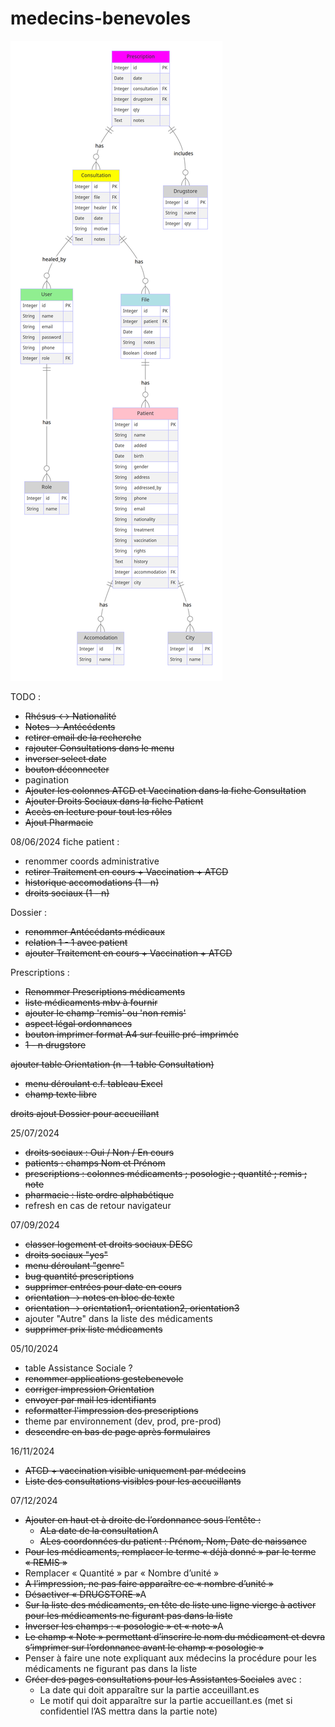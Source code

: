 # medecins-benevoles

![Schéma bdd](./app/static/medecins-benevoles.png)

TODO : 
- ~~Rhésus <-> Nationalité~~
- ~~Notes -> Antécédents~~
- ~~retirer email de la recherche~~
- ~~rajouter Consultations dans le menu~~
- ~~inverser select date~~
- ~~bouton déconnecter~~
- pagination
- ~~Ajouter les colonnes ATCD et Vaccination dans la fiche Consultation~~
- ~~Ajouter Droits Sociaux dans la fiche Patient~~
- ~~Accès en lecture pour tout les rôles~~
- ~~Ajout Pharmacie~~

08/06/2024
fiche patient :
 - renommer coords administrative
 - ~~retirer Traitement en cours + Vaccination + ATCD~~
 - ~~historique accomodations (1 - n)~~
 - ~~droits sociaux (1 - n)~~

 Dossier :
 - ~~renommer Antécédants médicaux~~
 - ~~relation 1 - 1 avec patient~~
 - ~~ajouter Traitement en cours + Vaccination + ATCD~~

 Prescriptions :
 - ~~Renommer Prescriptions médicaments~~
 - ~~liste médicaments mbv à fournir~~
 - ~~ajouter le champ 'remis' ou 'non remis'~~
 - ~~aspect légal ordonnances~~
 - ~~bouton imprimer format A4 sur feuille pré-imprimée~~
 - ~~1 - n drugstore~~

~~ajouter table Orientation (n - 1 table Consultation)~~
 - ~~menu déroulant c.f. tableau Excel~~
 - ~~champ texte libre~~

~~droits ajout Dossier pour accueillant~~

25/07/2024
- ~~droits sociaux : Oui / Non / En cours~~
- ~~patients : champs Nom et Prénom~~
- ~~prescriptions : colonnes médicaments  ; posologie ; quantité ; remis ; note~~
- ~~pharmacie : liste ordre alphabétique~~
- refresh en cas de retour navigateur

07/09/2024
- ~~classer logement et droits sociaux DESC~~
- ~~droits sociaux "yes"~~
- ~~menu déroulant "genre"~~
- ~~bug quantité prescriptions~~
- ~~supprimer entrées pour date en cours~~
- ~~orientation -> notes en bloc de texte~~
- ~~orientation -> orientation1, orientation2, orientation3~~
- ajouter "Autre" dans la liste des médicaments
- ~~supprimer prix liste médicaments~~

05/10/2024
- table Assistance Sociale ?
- ~~renommer applications gestebenevole~~
- ~~corriger impression Orientation~~
- ~~envoyer par mail les identifiants~~
- ~~reformatter l'impression des prescriptions~~
- theme par environnement (dev, prod, pre-prod)
- ~~descendre en bas de page après formulaires~~

16/11/2024
- ~~ATCD + vaccination visible uniquement par médecins~~
- ~~Liste des consultations visibles pour les accueillants~~

07/12/2024
- ~~Ajouter en haut et à droite de l’ordonnance sous l’entête :~~
  - ~~ALa date de la consultation~~A
  - ~~ALes coordonnées du patient : Prénom, Nom, Date de naissance~~
- ~~Pour les médicaments, remplacer le terme « déjà donné » par le terme « REMIS »~~
- Remplacer « Quantité » par « Nombre d’unité »
- ~~A l’impression, ne pas faire apparaître ce « nombre d’unité »~~
- ~~Désactiver « DRUGSTORE »~~A
- ~~Sur la liste des médicaments, en tête de liste une ligne vierge à activer pour les médicaments ne figurant pas dans la liste~~
- ~~Inverser les champs : « posologie » et « note »~~A
- ~~Le champ « Note » permettant d’inscrire le nom du médicament et devra s’imprimer sur l’ordonnance avant le champ « posologie »~~
- Penser à faire une note expliquant aux médecins la procédure pour les médicaments ne figurant pas dans la liste
- ~~Créer des pages consultations pour les Assistantes Sociales~~ avec :
  - La date qui doit apparaître sur la partie acceuillant.es
  - Le motif qui doit apparaître sur la partie accueillant.es (met si confidentiel l’AS mettra dans la partie note)

